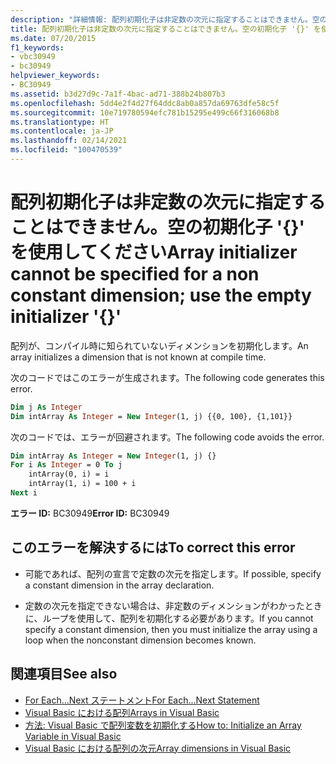 ```yaml
---
description: "詳細情報: 配列初期化子は非定数の次元に指定することはできません。空の初期化子 '{}' を使用してください"
title: 配列初期化子は非定数の次元に指定することはできません。空の初期化子 '{}' を使用してください
ms.date: 07/20/2015
f1_keywords:
- vbc30949
- bc30949
helpviewer_keywords:
- BC30949
ms.assetid: b3d27d9c-7a1f-4bac-ad71-388b24b807b3
ms.openlocfilehash: 5dd4e2f4d27f64ddc8ab0a857da69763dfe58c5f
ms.sourcegitcommit: 10e719780594efc781b15295e499c66f316068b8
ms.translationtype: HT
ms.contentlocale: ja-JP
ms.lasthandoff: 02/14/2021
ms.locfileid: "100470539"
---
```

# <a name="array-initializer-cannot-be-specified-for-a-non-constant-dimension-use-the-empty-initializer-"></a><span data-ttu-id="7225e-103">配列初期化子は非定数の次元に指定することはできません。空の初期化子 '{}' を使用してください</span><span class="sxs-lookup"><span data-stu-id="7225e-103">Array initializer cannot be specified for a non constant dimension; use the empty initializer '{}'</span></span>

<span data-ttu-id="7225e-104">配列が、コンパイル時に知られていないディメンションを初期化します。</span><span class="sxs-lookup"><span data-stu-id="7225e-104">An array initializes a dimension that is not known at compile time.</span></span>  
  
 <span data-ttu-id="7225e-105">次のコードではこのエラーが生成されます。</span><span class="sxs-lookup"><span data-stu-id="7225e-105">The following code generates this error.</span></span>  
  
```vb  
Dim j As Integer  
Dim intArray As Integer = New Integer(1, j) {{0, 100}, {1,101}}  
```  
  
 <span data-ttu-id="7225e-106">次のコードでは、エラーが回避されます。</span><span class="sxs-lookup"><span data-stu-id="7225e-106">The following code avoids the error.</span></span>  
  
```vb  
Dim intArray As Integer = New Integer(1, j) {}  
For i As Integer = 0 To j  
    intArray(0, i) = i  
    intArray(1, i) = 100 + i  
Next i  
```  
  
 <span data-ttu-id="7225e-107">**エラー ID:** BC30949</span><span class="sxs-lookup"><span data-stu-id="7225e-107">**Error ID:** BC30949</span></span>  
  
## <a name="to-correct-this-error"></a><span data-ttu-id="7225e-108">このエラーを解決するには</span><span class="sxs-lookup"><span data-stu-id="7225e-108">To correct this error</span></span>  
  
- <span data-ttu-id="7225e-109">可能であれば、配列の宣言で定数の次元を指定します。</span><span class="sxs-lookup"><span data-stu-id="7225e-109">If possible, specify a constant dimension in the array declaration.</span></span>  
  
- <span data-ttu-id="7225e-110">定数の次元を指定できない場合は、非定数のディメンションがわかったときに、ループを使用して、配列を初期化する必要があります。</span><span class="sxs-lookup"><span data-stu-id="7225e-110">If you cannot specify a constant dimension, then you must initialize the array using a loop when the nonconstant dimension becomes known.</span></span>  
  
## <a name="see-also"></a><span data-ttu-id="7225e-111">関連項目</span><span class="sxs-lookup"><span data-stu-id="7225e-111">See also</span></span>

- [<span data-ttu-id="7225e-112">For Each...Next ステートメント</span><span class="sxs-lookup"><span data-stu-id="7225e-112">For Each...Next Statement</span></span>](../language-reference/statements/for-each-next-statement.md)
- [<span data-ttu-id="7225e-113">Visual Basic における配列</span><span class="sxs-lookup"><span data-stu-id="7225e-113">Arrays in Visual Basic</span></span>](../programming-guide/language-features/arrays/index.md)
- [<span data-ttu-id="7225e-114">方法: Visual Basic で配列変数を初期化する</span><span class="sxs-lookup"><span data-stu-id="7225e-114">How to: Initialize an Array Variable in Visual Basic</span></span>](../programming-guide/language-features/arrays/how-to-initialize-an-array-variable.md)
- [<span data-ttu-id="7225e-115">Visual Basic における配列の次元</span><span class="sxs-lookup"><span data-stu-id="7225e-115">Array dimensions in Visual Basic</span></span>](../programming-guide/language-features/arrays/array-dimensions.md)
